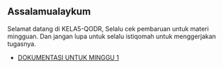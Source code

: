 ## Assalamualaykum

Selamat datang di KELA5-QODR, Selalu cek pembaruan untuk materi mingguan.
Dan jangan lupa untuk selalu istiqomah untuk menggerjakan tugasnya.

- [DOKUMENTASI UNTUK MINGGU 1](https://github.com/AchmaDesigner/KELA5-QODR/Minggu1/index.html) 
